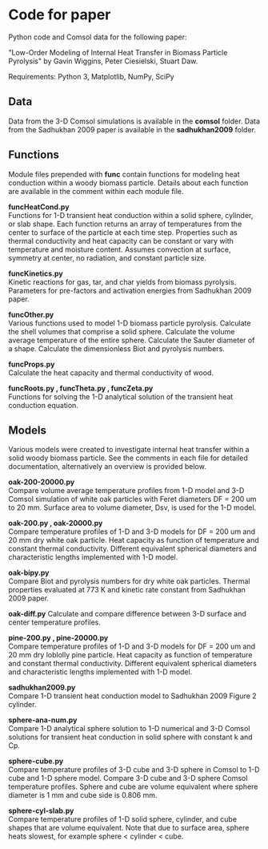# Code for paper

Python code and Comsol data for the following paper:  

"Low-Order Modeling of Internal Heat Transfer in Biomass Particle Pyrolysis" by Gavin Wiggins, Peter Ciesielski, Stuart Daw.

Requirements: Python 3, Matplotlib, NumPy, SciPy

## Data

Data from the 3-D Comsol simulations is available in the **comsol** folder. Data from the Sadhukhan 2009 paper is available in the **sadhukhan2009** folder.

## Functions

Module files prepended with **func** contain functions for modeling heat conduction within a woody biomass particle. Details about each function are available in the comment within each module file.

**funcHeatCond.py**  
Functions for 1-D transient heat conduction within a solid sphere, cylinder, or slab shape. Each function returns an array of temperatures from the center to surface of the particle at each time step. Properties such as thermal conductivity and heat capacity can be constant or vary with temperature and moisture content. Assumes convection at surface, symmetry at center, no radiation, and constant particle size.

**funcKinetics.py**  
Kinetic reactions for gas, tar, and char yields from biomass pyrolysis. Parameters for pre-factors and activation energies from Sadhukhan 2009 paper.

**funcOther.py**  
Various functions used to model 1-D biomass particle pyrolysis. Calculate the shell volumes that comprise a solid sphere. Calculate the volume average temperature of the entire sphere. Calculate the Sauter diameter of a shape. Calculate the dimensionless Biot and pyrolysis numbers.

**funcProps.py**  
Calculate the heat capacity and thermal conductivity of wood.

**funcRoots.py , funcTheta.py , funcZeta.py**  
Functions for solving the 1-D analytical solution of the transient heat conduction equation.

## Models

Various models were created to investigate internal heat transfer within a solid woody biomass particle. See the comments in each file for detailed documentation, alternatively an overview is provided below.

**oak-200-20000.py**  
Compare volume average temperature profiles from 1-D model and 3-D Comsol simulation of white oak particles with Feret diameters DF = 200 um to 20 mm. Surface area to volume diameter, Dsv, is used for the 1-D model.

**oak-200.py , oak-20000.py**  
Compare temperature profiles of 1-D and 3-D models for DF = 200 um and 20 mm dry white oak particle. Heat capacity as function of temperature and constant thermal conductivity. Different equivalent spherical diameters and characteristic lengths implemented with 1-D model.

**oak-bipy.py**  
Compare Biot and pyrolysis numbers for dry white oak particles. Thermal properties evaluated at 773 K and kinetic rate constant from Sadhukhan 2009 paper.

**oak-diff.py**
Calculate and compare difference between 3-D surface and center temperature profiles.

**pine-200.py , pine-20000.py**  
Compare temperature profiles of 1-D and 3-D models for DF = 200 um and 20 mm dry loblolly pine particle. Heat capacity as function of temperature and constant thermal conductivity. Different equivalent spherical diameters and characteristic lengths implemented with 1-D model.

**sadhukhan2009.py**  
Compare 1-D transient heat conduction model to Sadhukhan 2009 Figure 2 cylinder.

**sphere-ana-num.py**  
Compare 1-D analytical sphere solution to 1-D numerical and 3-D Comsol solutions for transient heat conduction in solid sphere with constant k and Cp.

**sphere-cube.py**  
Compare temperature profiles of 3-D cube and 3-D sphere in Comsol to 1-D cube and 1-D sphere model. Compare 3-D cube and 3-D sphere Comsol temperature profiles. Sphere and cube are volume equivalent where sphere diameter is 1 mm and cube side is 0.806 mm.

**sphere-cyl-slab.py**  
Compare temperature profiles of 1-D solid sphere, cylinder, and cube shapes that are volume equivalent. Note that due to surface area, sphere heats slowest, for example sphere < cylinder < cube.
